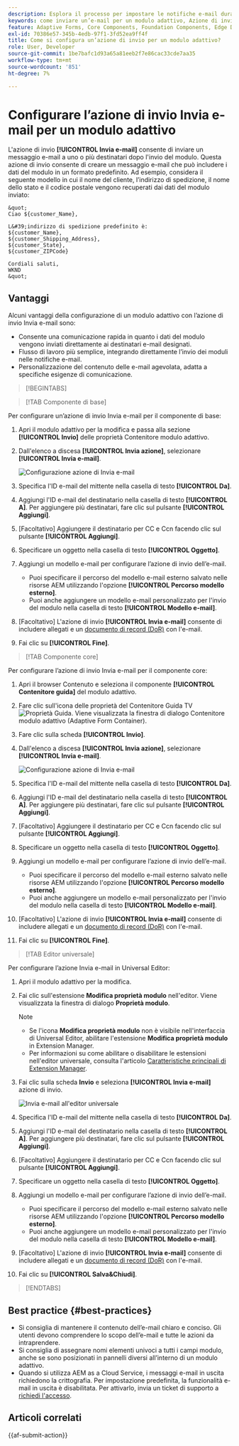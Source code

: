 ```yaml
---
description: Esplora il processo per impostare le notifiche e-mail durante l’invio di un modulo adattivo.
keywords: come inviare un’e-mail per un modulo adattivo, Azione di invio e-mail, E-mail modulo adattivo, E-mail di invio modulo, Guida all’invio e-mail
feature: Adaptive Forms, Core Components, Foundation Components, Edge Delivery Services
exl-id: 70386e57-345b-4edb-97f1-3fd52ea9ff4f
title: Come si configura un’azione di invio per un modulo adattivo?
role: User, Developer
source-git-commit: 1be7bafc1d93a65a81eeb2f7e86cac33cde7aa35
workflow-type: tm+mt
source-wordcount: '851'
ht-degree: 7%

---
```


# Configurare l’azione di invio Invia e-mail per un modulo adattivo

L&#39;azione di invio **[!UICONTROL Invia e-mail]** consente di inviare un messaggio e-mail a uno o più destinatari dopo l&#39;invio del modulo. Questa azione di invio consente di creare un messaggio e-mail che può includere i dati del modulo in un formato predefinito. Ad esempio, considera il seguente modello in cui il nome del cliente, l’indirizzo di spedizione, il nome dello stato e il codice postale vengono recuperati dai dati del modulo inviato:


    &quot;
    Ciao ${customer_Name},
    
    L&#39;indirizzo di spedizione predefinito è:
    ${customer_Name},
    ${customer_Shipping_Address},
    ${customer_State},
    ${customer_ZIPCode}
    
    Cordiali saluti,
    WKND
    &quot;

## Vantaggi

Alcuni vantaggi della configurazione di un modulo adattivo con l’azione di invio Invia e-mail sono:

* Consente una comunicazione rapida in quanto i dati del modulo vengono inviati direttamente ai destinatari e-mail designati.
* Flusso di lavoro più semplice, integrando direttamente l’invio dei moduli nelle notifiche e-mail.
* Personalizzazione del contenuto delle e-mail agevolata, adatta a specifiche esigenze di comunicazione.

>[!BEGINTABS]

>[!TAB Componente di base]

Per configurare un’azione di invio Invia e-mail per il componente di base:

1. Apri il modulo adattivo per la modifica e passa alla sezione **[!UICONTROL Invio]** delle proprietà Contenitore modulo adattivo.
1. Dall&#39;elenco a discesa **[!UICONTROL Invia azione]**, selezionare **[!UICONTROL Invia e-mail]**.

   ![Configurazione azione di Invia e-mail](/help/forms/assets/send-email-fc.png)

1. Specifica l&#39;ID e-mail del mittente nella casella di testo **[!UICONTROL Da]**.
1. Aggiungi l&#39;ID e-mail del destinatario nella casella di testo **[!UICONTROL A]**. Per aggiungere più destinatari, fare clic sul pulsante **[!UICONTROL Aggiungi]**.
1. [Facoltativo] Aggiungere il destinatario per CC e Ccn facendo clic sul pulsante **[!UICONTROL Aggiungi]**.
1. Specificare un oggetto nella casella di testo **[!UICONTROL Oggetto]**.
1. Aggiungi un modello e-mail per configurare l’azione di invio dell’e-mail.
   * Puoi specificare il percorso del modello e-mail esterno salvato nelle risorse AEM utilizzando l&#39;opzione **[!UICONTROL Percorso modello esterno]**.
   * Puoi anche aggiungere un modello e-mail personalizzato per l&#39;invio del modulo nella casella di testo **[!UICONTROL Modello e-mail]**.
1. [Facoltativo] L&#39;azione di invio **[!UICONTROL Invia e-mail]** consente di includere allegati e un [documento di record (DoR)](generate-document-of-record-core-components.md) con l&#39;e-mail.
1. Fai clic su **[!UICONTROL Fine]**.

>[!TAB Componente core]

Per configurare l’azione di invio Invia e-mail per il componente core:

1. Apri il browser Contenuto e seleziona il componente **[!UICONTROL Contenitore guida]** del modulo adattivo.
1. Fare clic sull&#39;icona delle proprietà del Contenitore Guida TV ![Proprietà Guida](/help/forms/assets/configure-icon.svg). Viene visualizzata la finestra di dialogo Contenitore modulo adattivo (Adaptive Form Container).
1. Fare clic sulla scheda **[!UICONTROL Invio]**.
1. Dall&#39;elenco a discesa **[!UICONTROL Invia azione]**, selezionare **[!UICONTROL Invia e-mail]**.

   ![Configurazione azione di Invia e-mail](/help/forms/assets/send-email-action-configuration.gif)
1. Specifica l&#39;ID e-mail del mittente nella casella di testo **[!UICONTROL Da]**.
1. Aggiungi l&#39;ID e-mail del destinatario nella casella di testo **[!UICONTROL A]**. Per aggiungere più destinatari, fare clic sul pulsante **[!UICONTROL Aggiungi]**.
1. [Facoltativo] Aggiungere il destinatario per CC e Ccn facendo clic sul pulsante **[!UICONTROL Aggiungi]**.
1. Specificare un oggetto nella casella di testo **[!UICONTROL Oggetto]**.
1. Aggiungi un modello e-mail per configurare l’azione di invio dell’e-mail.
   * Puoi specificare il percorso del modello e-mail esterno salvato nelle risorse AEM utilizzando l&#39;opzione **[!UICONTROL Percorso modello esterno]**.
   * Puoi anche aggiungere un modello e-mail personalizzato per l&#39;invio del modulo nella casella di testo **[!UICONTROL Modello e-mail]**.
1. [Facoltativo] L&#39;azione di invio **[!UICONTROL Invia e-mail]** consente di includere allegati e un [documento di record (DoR)](generate-document-of-record-core-components.md) con l&#39;e-mail.
1. Fai clic su **[!UICONTROL Fine]**.

>[!TAB Editor universale]

Per configurare l’azione Invia e-mail in Universal Editor:

1. Apri il modulo adattivo per la modifica.
1. Fai clic sull&#39;estensione **Modifica proprietà modulo** nell&#39;editor.
Viene visualizzata la finestra di dialogo **Proprietà modulo**.

   >[!NOTE]
   >
   > * Se l&#39;icona **Modifica proprietà modulo** non è visibile nell&#39;interfaccia di Universal Editor, abilitare l&#39;estensione **Modifica proprietà modulo** in Extension Manager.
   > * Per informazioni su come abilitare o disabilitare le estensioni nell&#39;editor universale, consulta l&#39;articolo [Caratteristiche principali di Extension Manager](https://developer.adobe.com/uix/docs/extension-manager/feature-highlights/#enablingdisabling-extensions).


1. Fai clic sulla scheda **Invio** e seleziona **[!UICONTROL Invia e-mail]** azione di invio.

   ![Invia e-mail all&#39;editor universale](/help/forms/assets/send-email-ue.png)

1. Specifica l&#39;ID e-mail del mittente nella casella di testo **[!UICONTROL Da]**.
1. Aggiungi l&#39;ID e-mail del destinatario nella casella di testo **[!UICONTROL A]**. Per aggiungere più destinatari, fare clic sul pulsante **[!UICONTROL Aggiungi]**.
1. [Facoltativo] Aggiungere il destinatario per CC e Ccn facendo clic sul pulsante **[!UICONTROL Aggiungi]**.
1. Specificare un oggetto nella casella di testo **[!UICONTROL Oggetto]**.
1. Aggiungi un modello e-mail per configurare l’azione di invio dell’e-mail.
   * Puoi specificare il percorso del modello e-mail esterno salvato nelle risorse AEM utilizzando l&#39;opzione **[!UICONTROL Percorso modello esterno]**.
   * Puoi anche aggiungere un modello e-mail personalizzato per l&#39;invio del modulo nella casella di testo **[!UICONTROL Modello e-mail]**.
1. [Facoltativo] L&#39;azione di invio **[!UICONTROL Invia e-mail]** consente di includere allegati e un [documento di record (DoR)](generate-document-of-record-core-components.md) con l&#39;e-mail.
1. Fai clic su **[!UICONTROL Salva&amp;Chiudi]**.

>[!ENDTABS]

## Best practice {#best-practices}

* Si consiglia di mantenere il contenuto dell’e-mail chiaro e conciso. Gli utenti devono comprendere lo scopo dell’e-mail e tutte le azioni da intraprendere.
* Si consiglia di assegnare nomi elementi univoci a tutti i campi modulo, anche se sono posizionati in pannelli diversi all’interno di un modulo adattivo.
* Quando si utilizza AEM as a Cloud Service, i messaggi e-mail in uscita richiedono la crittografia. Per impostazione predefinita, la funzionalità e-mail in uscita è disabilitata. Per attivarlo, invia un ticket di supporto a [richiedi l&#39;accesso](https://experienceleague.adobe.com/docs/experience-manager-cloud-service/implementing/developing/development-guidelines.html?lang=en#sending-email).

## Articoli correlati

{{af-submit-action}}
